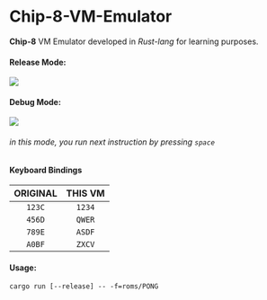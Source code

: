 # Chip-8-VM-Emulator
**Chip-8** VM Emulator developed in *Rust-lang* for learning purposes. 

#### Release Mode:
[<img src="https://i.imgur.com/Lp5uujp.png">]()
#### Debug Mode:
[<img src="https://i.imgur.com/t5xkHKs.png">]()
###### in this mode, you run next instruction by pressing `space`

#### Keyboard Bindings

|ORIGINAL|  THIS VM  |
|:--------:|:------:|
|  `123C`  | `1234` |
|  `456D`  | `QWER` |
|  `789E`  | `ASDF` |
|  `A0BF`  | `ZXCV` |


#### Usage:
```
cargo run [--release] -- -f=roms/PONG
```

